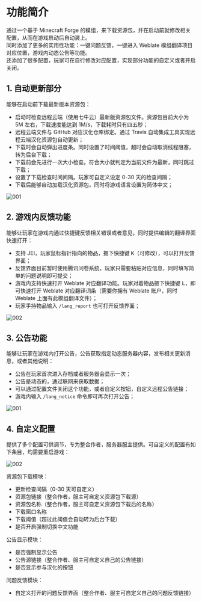 # 功能简介

通过一个基于 Minecraft Forge 的模组，来下载资源包，并在启动前就修改相关配置，从而在游戏启动后自动装上。  
同时添加了更多的实用性功能：一键问题反馈，一键进入 Weblate 模组翻译项目对应位置，游戏内动态公告等功能。  
还添加了很多配置，玩家可在自行修改对应配置，实现部分功能的自定义或者开启关闭。

## 1. 自动更新部分

能够在启动前下载最新版本资源包：

- 启动时检查远程云端（使用七牛云）最新版资源包文件。资源包目前大小为 5M 左右，下载速度能达到 1M/s，下载耗时只有四五秒；
- 远程云端文件与 GitHub 对应汉化仓库绑定。通过 Travis 自动集成工具实现远程云端汉化资源包自动更新；
- 下载时会自动弹出进度条。同时设置了时间阈值，超时会自动取消线程阻塞，转为后台下载；
- 下载前会先进行一次大小检查。符合大小就判定为当前文件为最新，同时跳过下载；
- 设置了下载检查时间间隔。玩家可自定义设定 0-30 天的检查间隔；
- 下载后能够自动加载汉化资源包，同时将游戏语言设置为简体中文；
<!--- 下载后能够修改原版 `option.txt` 文件自动加载汉化资源包，同时将游戏语言设置为简体中文；-->

![001](https://i.loli.net/2018/06/01/5b113185b27c4.png)

## 2. 游戏内反馈功能

能够让玩家在游戏内通过快捷键反馈相关错误或者意见，同时提供编辑的翻译界面快速打开：

- 支持 JEI，玩家鼠标指针指向的物品，摁下快捷键 <kbd>K</kbd>（可修改），可以打开反馈界面；
- 反馈界面目前暂时使用腾讯问卷系统，玩家只需要粘贴对应信息，同时填写简单的问题说明即可提交；
- 游戏内支持快速打开 Weblate 对应翻译功能。玩家对着物品摁下快捷键 <kbd>L</kbd>，即可快速打开 Weblate 对应翻译词条（需要你拥有 Weblate 账户，同时 Weblate 上面有此模组翻译文件）；
- 玩家手持物品输入 `/lang_report` 也可打开反馈界面；

![002](https://i.loli.net/2018/06/01/5b113185c11a2.png)

## 3. 公告功能

能够让玩家在游戏内打开公告，公告获取指定动态服务器内容，发布相关更新消息，或者其他说明：

- 公告在玩家首次进入存档或者服务器会显示一次；
- 公告是动态的，通过联网来获取数据；
- 可以通过配置文件关闭这个功能，或者自定义按钮，自定义远程公告链接；
- 游戏内输入 `/lang_notice` 命令即可再次打开公告；

![001](https://i.loli.net/2018/06/01/5b11301444c80.png)



## 4. 自定义配置

提供了多个配置可供调节，专为整合作者，服务器服主提供。可自定义的配置有如下条目，均需要重启游戏：

![002](https://i.loli.net/2018/06/01/5b11301457421.png)

资源包下载模块：
- 更新检查间隔（0-30 天可自定义）
- 资源包链接（整合作者，服主可自定义资源包下载源）
- 资源包名称（整合作者，服主可自定义资源包下载后的名称）
- 下载窗口名称
- 下载阈值（超过此阈值会自动转为后台下载）
- 是否开启强制切换中文功能

公告显示模块：
- 是否强制显示公告
- 公告源链接（整合作者、服主可自定义自己的公告链接）
- 是否显示参与汉化的按钮

问题反馈模块：
- 自定义打开的问题反馈界面（整合作者、服主可自定义自己的问题反馈链接）
